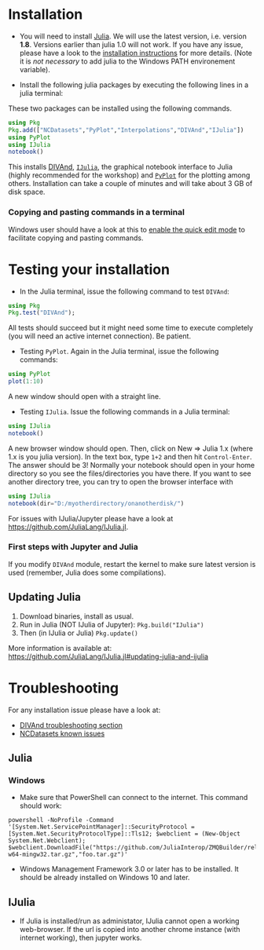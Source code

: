 # Installation

* You will need to install [Julia](https://julialang.org/downloads/). We will use the latest version, i.e. version **1.8**. Versions earlier than julia 1.0 will not work. If you have any issue, please have a look to the [installation instructions](https://julialang.org/downloads/platform/) for more details. (Note it is _not necessary_ to add julia to the Windows PATH environement variable).

* Install the following julia packages by executing the following lines in a julia terminal:

These two packages can be installed using the following commands.
```julia
using Pkg
Pkg.add(["NCDatasets","PyPlot","Interpolations","DIVAnd","IJulia"])
using PyPlot
using IJulia
notebook()
```
This installs [DIVAnd](https://github.com/gher-ulg/DIVAnd.jl/), [`IJulia`](https://github.com/JuliaLang/IJulia.jl), the graphical notebook interface to Julia (highly recommended for the workshop) and [`PyPlot`](https://github.com/JuliaPy/PyPlot.jl) for the plotting among others.
Installation can take a couple of minutes and will take about 3 GB of disk space.

### Copying and pasting commands in a terminal

Windows user should have a look at this to [enable the quick edit mode](https://blogs.msdn.microsoft.com/adioltean/2004/12/27/useful-copypaste-trick-in-cmd-exe/) to facilitate copying and pasting commands.





# Testing your installation

* In the Julia terminal, issue the following command to test `DIVAnd`:

```julia
using Pkg
Pkg.test("DIVAnd");
```
All tests should succeed but it might need some time to execute completely (you will need an active internet connection). Be patient.

* Testing `PyPlot`. Again in the Julia terminal, issue the following commands:

```julia
using PyPlot
plot(1:10)
```

A new window should open with a straight line.

* Testing `IJulia`. Issue the following commands in a Julia terminal:

```julia
using IJulia
notebook()
```
A new browser window should open. Then, click on New => Julia 1.x (where 1.x is you julia version). In the text box, type `1+2` and then hit `Control-Enter`. The answer should be 3! Normally your notebook should open in your home directory so you see the files/directories you have there. If you want to see another directory tree, you can try to open the browser interface with 

```julia
using IJulia
notebook(dir="D:/myotherdirectory/onanotherdisk/")
```

For issues with IJulia/Jupyter please have a look at https://github.com/JuliaLang/IJulia.jl.

### First steps with Jupyter and Julia

If you modify `DIVAnd` module, restart the kernel to make sure latest version is
used (remember, Julia does some compilations).

## Updating Julia

1. Download binaries, install as usual.
2. Run in Julia (NOT IJulia of Jupyter): `Pkg.build("IJulia")`
3. Then (in IJulia or Julia) `Pkg.update()`

More information is available at: https://github.com/JuliaLang/IJulia.jl#updating-julia-and-ijulia

# Troubleshooting

For any installation issue please have a look at:

* [DIVAnd troubleshooting section](https://gher-ulg.github.io/DIVAnd.jl/latest/#Troubleshooting-1)
* [NCDatasets known issues](https://alexander-barth.github.io/NCDatasets.jl/latest/issues/)

## Julia

### Windows

* Make sure that PowerShell can connect to the internet. This command should work:

```
powershell -NoProfile -Command '[System.Net.ServicePointManager]::SecurityProtocol =[System.Net.SecurityProtocolType]::Tls12; $webclient = (New-Object System.Net.Webclient); $webclient.DownloadFile("https://github.com/JuliaInterop/ZMQBuilder/releases/download/v4.2.5+6/ZMQ.x86_64-w64-mingw32.tar.gz","foo.tar.gz")'
```

* Windows Management Framework 3.0 or later has to be installed. It should be already installed on Windows 10 and later.


## IJulia

* If Julia is installed/run as administator, IJulia cannot open a working web-browser.  If the url is copied into another chrome instance (with internet working), then jupyter works.
